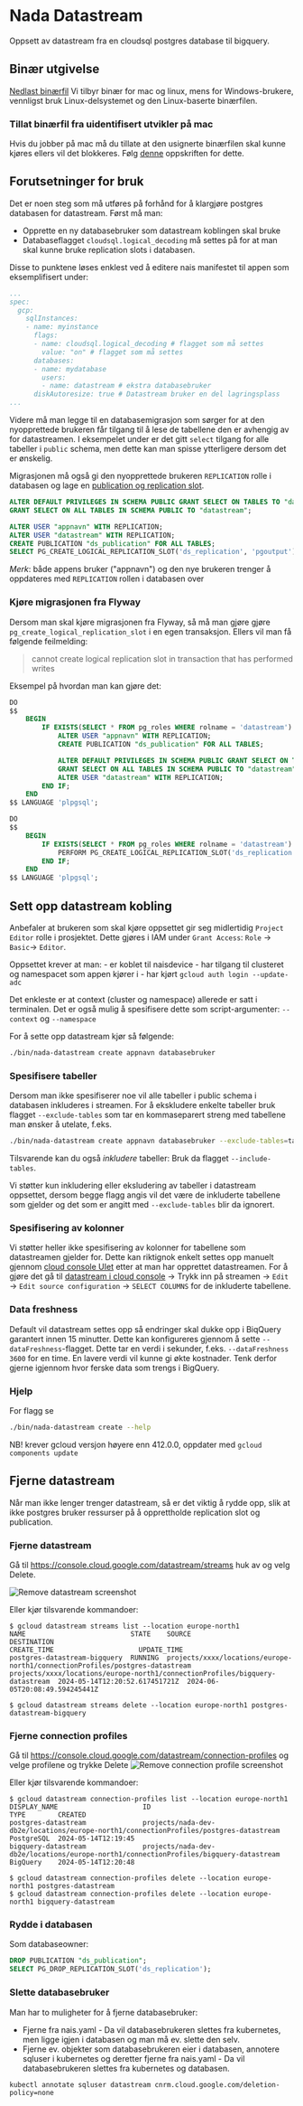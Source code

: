 # Nada Datastream
Oppsett av datastream fra en cloudsql postgres database til bigquery.

## Binær utgivelse
[Nedlast binærfil](https://github.com/navikt/nada-datastream/releases)
 Vi tilbyr binær for mac og linux, mens for Windows-brukere, vennligst bruk Linux-delsystemet og den Linux-baserte binærfilen.

### Tillat binærfil fra uidentifisert utvikler på mac
Hvis du jobber på mac må du tillate at den usignerte binærfilen skal kunne kjøres ellers vil det blokkeres. Følg [denne](https://www.macworld.com/article/672947/how-to-open-a-mac-app-from-an-unidentified-developer.html) oppskriften for dette.

## Forutsetninger for bruk
Det er noen steg som må utføres på forhånd for å klargjøre postgres databasen for datastream. Først må man:

- Opprette en ny databasebruker som datastream koblingen skal bruke
- Databaseflagget `cloudsql.logical_decoding` må settes på for at man skal kunne bruke replication slots i databasen.

Disse to punktene løses enklest ved å editere nais manifestet til appen som eksemplifisert under:
````yaml
...
spec:
  gcp:
    sqlInstances:
    - name: myinstance
      flags:
      - name: cloudsql.logical_decoding # flagget som må settes
        value: "on" # flagget som må settes
      databases:
      - name: mydatabase
        users:
        - name: datastream # ekstra databasebruker
      diskAutoresize: true # Datastream bruker en del lagringsplass
... 
````

Videre må man legge til en databasemigrasjon som sørger for at den nyopprettede brukeren får tilgang til å lese de tabellene den er avhengig av for datastreamen. 
I eksempelet under er det gitt `select` tilgang for alle tabeller i `public` schema, men dette kan man spisse ytterligere dersom det er ønskelig.

Migrasjonen må også gi den nyopprettede brukeren `REPLICATION` rolle i databasen og lage en [publication og replication slot](https://cloud.google.com/datastream/docs/configure-your-source-postgresql-database#create_a_publication_and_a_replication_slot_2).
````sql
ALTER DEFAULT PRIVILEGES IN SCHEMA PUBLIC GRANT SELECT ON TABLES TO "datastream";
GRANT SELECT ON ALL TABLES IN SCHEMA PUBLIC TO "datastream";

ALTER USER "appnavn" WITH REPLICATION;
ALTER USER "datastream" WITH REPLICATION;
CREATE PUBLICATION "ds_publication" FOR ALL TABLES;
SELECT PG_CREATE_LOGICAL_REPLICATION_SLOT('ds_replication', 'pgoutput');
````
*Merk*: både appens bruker ("appnavn") og den nye brukeren trenger å oppdateres med `REPLICATION` rollen i databasen over

### Kjøre migrasjonen fra Flyway
Dersom man skal kjøre migrasjonen fra Flyway, så må man gjøre gjøre `pg_create_logical_replication_slot` i en egen transaksjon.
Ellers vil man få følgende feilmelding:
> cannot create logical replication slot in transaction that has performed writes

Eksempel på hvordan man kan gjøre det:
```sql
DO
$$
    BEGIN
        IF EXISTS(SELECT * FROM pg_roles WHERE rolname = 'datastream') THEN
            ALTER USER "appnavn" WITH REPLICATION;
            CREATE PUBLICATION "ds_publication" FOR ALL TABLES;

            ALTER DEFAULT PRIVILEGES IN SCHEMA PUBLIC GRANT SELECT ON TABLES TO "datastream";
            GRANT SELECT ON ALL TABLES IN SCHEMA PUBLIC TO "datastream";
            ALTER USER "datastream" WITH REPLICATION;
        END IF;
    END
$$ LANGUAGE 'plpgsql';

DO
$$
    BEGIN
        IF EXISTS(SELECT * FROM pg_roles WHERE rolname = 'datastream') THEN
            PERFORM PG_CREATE_LOGICAL_REPLICATION_SLOT('ds_replication', 'pgoutput');
        END IF;
    END
$$ LANGUAGE 'plpgsql';
```

## Sett opp datastream kobling
Anbefaler at brukeren som skal kjøre oppsettet gir seg midlertidig `Project Editor` rolle i prosjektet.
Dette gjøres i IAM under `Grant Access`: `Role` -> `Basic`-> `Editor`.

Oppsettet krever at man:
    - er koblet til naisdevice
    - har tilgang til clusteret og namespacet som appen kjører i
    - har kjørt `gcloud auth login --update-adc`

Det enkleste er at context (cluster og namespace) allerede er satt i terminalen. 
Det er også mulig å spesifisere dette som script-argumenter: `--context` og `--namespace`

For å sette opp datastream kjør så følgende:

````bash
./bin/nada-datastream create appnavn databasebruker
````
### Spesifisere tabeller
Dersom man ikke spesifiserer noe vil alle tabeller i public schema i databasen inkluderes i streamen. For å ekskludere enkelte tabeller bruk flagget `--exclude-tables` som tar en kommaseparert streng med tabellene man ønsker å utelate, f.eks.

````bash
./bin/nada-datastream create appnavn databasebruker --exclude-tables=tabell1,tabell2,tabell3
````
Tilsvarende kan du også *inkludere* tabeller: Bruk da flagget `--include-tables`.

Vi støtter kun inkludering eller eksludering av tabeller i datastream oppsettet, dersom begge flagg angis vil det være de inkluderte tabellene som gjelder og det som er angitt med `--exclude-tables` blir da ignorert.
### Spesifisering av kolonner
Vi støtter heller ikke spesifisering av kolonner for tabellene som datastreamen gjelder for. Dette kan riktignok enkelt settes opp manuelt gjennom [cloud console UIet](https://console.cloud.google.com/datastream/streams) etter at man har opprettet datastreamen. For å gjøre det gå til [datastream i cloud console](https://console.cloud.google.com/datastream/streams) -> Trykk inn på streamen -> `Edit` -> `Edit source configuration` -> `SELECT COLUMNS` for de inkluderte tabellene.

### Data freshness
Default vil datastream settes opp så endringer skal dukke opp i BiqQuery garantert innen 15 minutter. Dette kan konfigureres gjennom å sette `--dataFreshness`-flagget. Dette tar en verdi i sekunder, f.eks. `--dataFreshness 3600` for en time. En lavere verdi vil kunne gi økte kostnader. Tenk derfor gjerne igjennom hvor ferske data som trengs i BigQuery.

### Hjelp
For flagg se
```bash
./bin/nada-datastream create --help
```

NB! krever gcloud versjon høyere enn 412.0.0, oppdater med `gcloud components update`

## Fjerne datastream
Når man ikke lenger trenger datastream, så er det viktig å rydde opp, slik at ikke postgres bruker ressurser på å opprettholde replication slot og publication.

### Fjerne datastream

Gå til https://console.cloud.google.com/datastream/streams huk av og velg Delete.

![Remove datastream screenshot](remove_stream.png)

Eller kjør tilsvarende kommandoer:
```shell
$ gcloud datastream streams list --location europe-north1
NAME                          STATE    SOURCE                                                                                DESTINATION                                                                           CREATE_TIME                     UPDATE_TIME
postgres-datastream-bigquery  RUNNING  projects/xxxx/locations/europe-north1/connectionProfiles/postgres-datastream  projects/xxxx/locations/europe-north1/connectionProfiles/bigquery-datastream  2024-05-14T12:20:52.617451721Z  2024-06-05T20:08:49.594245441Z

$ gcloud datastream streams delete --location europe-north1 postgres-datastream-bigquery
```

### Fjerne connection profiles

Gå til https://console.cloud.google.com/datastream/connection-profiles og velge profilene og trykke Delete
![Remove connection profile screenshot](remove_cp.png)

Eller kjør tilsvarende kommandoer:
```shell
$ gcloud datastream connection-profiles list --location europe-north1
DISPLAY_NAME                     ID                                                                                                 TYPE        CREATED
postgres-datastream              projects/nada-dev-db2e/locations/europe-north1/connectionProfiles/postgres-datastream              PostgreSQL  2024-05-14T12:19:45
bigquery-datastream              projects/nada-dev-db2e/locations/europe-north1/connectionProfiles/bigquery-datastream              BigQuery    2024-05-14T12:20:48

$ gcloud datastream connection-profiles delete --location europe-north1 postgres-datastream
$ gcloud datastream connection-profiles delete --location europe-north1 bigquery-datastream 
```

### Rydde i databasen
Som databaseowner:
```sql
DROP PUBLICATION "ds_publication";
SELECT PG_DROP_REPLICATION_SLOT('ds_replication');
```
### Slette databasebruker
Man har to muligheter for å fjerne databasebruker:
* Fjerne fra nais.yaml - Da vil databasebrukeren slettes fra kubernetes, men ligge igjen i databasen og man må ev. slette den selv.
* Fjerne ev. objekter som databasebrukeren eier i databasen, annotere sqluser i kubernetes og deretter fjerne fra nais.yaml - Da vil databasebrukeren slettes fra kubernetes og databasen.
```shell
kubectl annotate sqluser datastream cnrm.cloud.google.com/deletion-policy=none
```